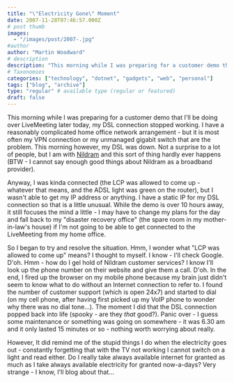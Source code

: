 ```yaml
---
title: "\"Electricity Gone\" Moment"
date: 2007-11-28T07:46:57.000Z
# post thumb
images:
  - "/images/post/2007-.jpg"
#author
author: "Martin Woodward"
# description
description: "This morning while I was preparing for a customer demo that I'll be doing over LiveMeeting later today, my DSL connection stopped working."
# Taxonomies
categories: ["technology", "dotnet", "gadgets", "web", "personal"]
tags: ["blog", "archive"]
type: "regular" # available type (regular or featured)
draft: false
---
```

This morning while I was preparing for a customer demo that I'll be doing over LiveMeeting later today, my DSL connection stopped working.  I have a reasonably complicated home office network arrangement - but it is most often my VPN connection or my unmanaged gigabit switch that are the problem. This morning however, my DSL was down.  Not a surprise to a lot of people, but I am with [Nildram](http://www.nildram.net/) and this sort of thing hardly ever happens (BTW - I cannot say enough good things about Nildram as a broadband provider). 

Anyway, I was kinda connected (the LCP was allowed to come up - whatever that means, and the ADSL light was green on the router), but I wasn't able to get my IP address or anything.  I have a static IP for my DSL connection so that is a little unusual.  While the demo is over 10 hours away, it still focuses the mind a little - I may have to change my plans for the day and fall back to my "disaster recovery office" (the spare room in my mother-in-law's house) if I'm not going to be able to get connected to the LiveMeeting from my home office. 

So I began to try and resolve the situation.  Hmm, I wonder what "LCP was allowed to come up" means? I thought to myself.  I know - I'll check Google.  D'oh.   Hmm - how do I gel hold of Nildram customer services? I know I'll look up the phone number on their website and give them a call.  D'oh.  In the end, I fired up the browser on my mobile phone because my brain just didn't seem to know what to do without an Internet connection to refer to.  I found the number of customer support (which is open 24x7) and started to dial (on my cell phone, after having first picked up my VoIP phone to wonder why there was no dial tone...).  The moment I did that the DSL connection popped back into life (spooky - are they *that* good?).  Panic over - I guess some maintenance or something was going on somewhere - it was 6.30 am and it only lasted 15 minutes or so - nothing worth worrying about really. 

However, It did remind me of the stupid things I do when the electricity goes out - constantly forgetting that with the TV not working I cannot switch on a light and read either.  Do I really take always available internet for granted as much as I take always available electricity for granted now-a-days?  Very strange - I know, I'll blog about that...